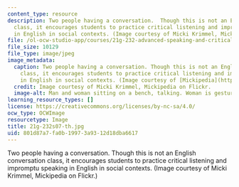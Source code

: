 ```yaml
---
content_type: resource
description: Two people having a conversation.  Though this is not an English conversation
  class, it encourages students to practice critical listening and impromptu speaking
  in English in social contexts. (Image courtesy of Micki Krimmel, Mickipedia on Flickr.)
file: /ol-ocw-studio-app/courses/21g-232-advanced-speaking-and-critical-listening-skills-els-spring-2007/801d87a7fa0b19973a9312d18dba6617_21g-232s07-th.jpg
file_size: 10129
file_type: image/jpeg
image_metadata:
  caption: Two people having a conversation. Though this is not an English conversation
    class, it encourages students to practice critical listening and impromptu speaking
    in English in social contexts. (Image courtesy of [Mickipedia](http://www.flickr.com/photos/redcarpet/).)
  credit: Image courtesy of Micki Krimmel, Mickipedia on Flickr.
  image-alt: Man and woman sitting on a bench, talking. Woman is gesturing.
learning_resource_types: []
license: https://creativecommons.org/licenses/by-nc-sa/4.0/
ocw_type: OCWImage
resourcetype: Image
title: 21g-232s07-th.jpg
uid: 801d87a7-fa0b-1997-3a93-12d18dba6617
---
```

Two people having a conversation.  Though this is not an English conversation class, it encourages students to practice critical listening and impromptu speaking in English in social contexts. (Image courtesy of Micki Krimmel, Mickipedia on Flickr.)